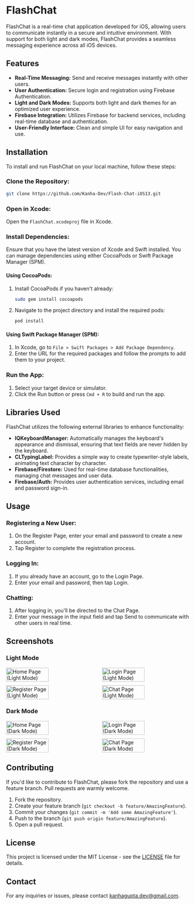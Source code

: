 
# FlashChat

FlashChat is a real-time chat application developed for iOS, allowing users to communicate instantly in a secure and intuitive environment. With support for both light and dark modes, FlashChat provides a seamless messaging experience across all iOS devices.

## Features
- **Real-Time Messaging:** Send and receive messages instantly with other users.
- **User Authentication:** Secure login and registration using Firebase Authentication.
- **Light and Dark Modes:** Supports both light and dark themes for an optimized user experience.
- **Firebase Integration:** Utilizes Firebase for backend services, including real-time database and authentication.
- **User-Friendly Interface:** Clean and simple UI for easy navigation and use.

## Installation

To install and run FlashChat on your local machine, follow these steps:

### Clone the Repository:
```bash
git clone https://github.com/Kanha-Dev/Flash-Chat-iOS13.git
```

### Open in Xcode:
Open the `FlashChat.xcodeproj` file in Xcode.

### Install Dependencies:
Ensure that you have the latest version of Xcode and Swift installed.
You can manage dependencies using either CocoaPods or Swift Package Manager (SPM).

#### Using CocoaPods:
1. Install CocoaPods if you haven't already:
   ```bash
   sudo gem install cocoapods
   ```
2. Navigate to the project directory and install the required pods:
   ```bash
   pod install
   ```

#### Using Swift Package Manager (SPM):
1. In Xcode, go to `File > Swift Packages > Add Package Dependency`.
2. Enter the URL for the required packages and follow the prompts to add them to your project.

### Run the App:
1. Select your target device or simulator.
2. Click the Run button or press `Cmd + R` to build and run the app.

## Libraries Used
   
FlashChat utilizes the following external libraries to enhance functionality:
- **IQKeyboardManager:** Automatically manages the keyboard's appearance and dismissal, ensuring that text fields are never hidden by the keyboard.
- **CLTypingLabel:** Provides a simple way to create typewriter-style labels, animating text character by character.
- **Firebase/Firestore:** Used for real-time database functionalities, managing chat messages and user data.
- **Firebase/Auth:** Provides user authentication services, including email and password sign-in.

## Usage

### Registering a New User:
1. On the Register Page, enter your email and password to create a new account.
2. Tap Register to complete the registration process.

### Logging In:
1. If you already have an account, go to the Login Page.
2. Enter your email and password, then tap Login.

### Chatting:
1. After logging in, you'll be directed to the Chat Page.
2. Enter your message in the input field and tap Send to communicate with other users in real time.

## Screenshots

### Light Mode

<div style="display: flex; flex-wrap: wrap; gap: 10px; justify-content: space-between;">
    <img src="Screenshots/1.png" alt="Home Page (Light Mode)" title="Home Page (Light Mode)" style="width: 48%;"/>
    <img src="Screenshots/2.png" alt="Login Page (Light Mode)" title="Login Page (Light Mode)" style="width: 48%;"/>
    <img src="Screenshots/3.png" alt="Register Page (Light Mode)" title="Register Page (Light Mode)" style="width: 48%;"/>
    <img src="Screenshots/4.png" alt="Chat Page (Light Mode)" title="Chat Page (Light Mode)" style="width: 48%;"/>
</div>

### Dark Mode

<div style="display: flex; flex-wrap: wrap; gap: 10px; justify-content: space-between;">
    <img src="Screenshots/5.png" alt="Home Page (Dark Mode)" title="Home Page (Dark Mode)" style="width: 48%;"/>
    <img src="Screenshots/6.png" alt="Login Page (Dark Mode)" title="Login Page (Dark Mode)" style="width: 48%;"/>
    <img src="Screenshots/7.png" alt="Register Page (Dark Mode)" title="Register Page (Dark Mode)" style="width: 48%;"/>
    <img src="Screenshots/8.png" alt="Chat Page (Dark Mode)" title="Chat Page (Dark Mode)" style="width: 48%;"/>
</div>

## Contributing

If you'd like to contribute to FlashChat, please fork the repository and use a feature branch. Pull requests are warmly welcome.

1. Fork the repository.
2. Create your feature branch (`git checkout -b feature/AmazingFeature`).
3. Commit your changes (`git commit -m 'Add some AmazingFeature'`).
4. Push to the branch (`git push origin feature/AmazingFeature`).
5. Open a pull request.

## License

This project is licensed under the MIT License - see the [LICENSE](LICENSE) file for details.

## Contact

For any inquiries or issues, please contact [kanhagupta.dev@gmail.com](mailto:kanhagupta.dev@gmail.com).
